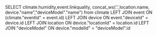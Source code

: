 SELECT climate.humidity,event.linkquality, concat_ws('.',location.name, device."name","deviceModel"."name") from climate LEFT JOIN event ON (climate."eventId" = event.id) LEFT JOIN device ON event."deviceId" = device.id LEFT JOIN location ON device."locationId" = location.id LEFT JOIN "deviceModel" ON device."modelId" = "deviceModel".id

